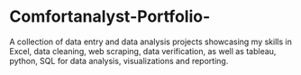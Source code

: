 # Comfortanalyst-Portfolio-
A collection of data entry and data analysis projects showcasing my skills in Excel, data cleaning, web scraping, data verification, as well as tableau, python, SQL for data analysis, visualizations and reporting.
